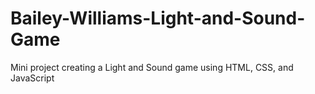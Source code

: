 # Bailey-Williams-Light-and-Sound-Game
Mini project creating a Light and Sound game using HTML, CSS, and JavaScript
